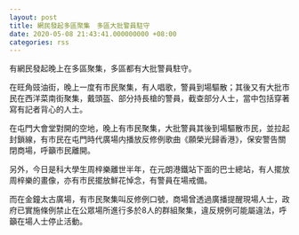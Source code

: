 ```yaml
---
layout: post
title: 網民發起多區聚集　多區大批警員駐守
date: 2020-05-08 21:43:41.000000000 +08:00
categories: rss
---
```


有網民發起晚上在多區聚集，多區都有大批警員駐守。

在旺角豉油街，晚上一度有市民聚集，有人唱歌，警員到場驅散；其後又有大批市民在西洋菜南街聚集，戴頭盔、部分持長槍的警員，截查部分人士，當中包括穿著寫有記者背心的人士。

在屯門大會堂對開的空地，晚上有市民聚集，大批警員其後到場驅散市民，並拉起封鎖線，有市民在屯門時代廣場内播放反修例歌曲《願榮光歸香港》，保安警告關閉商場，呼籲市民離開。

另外，今日是科大學生周梓樂離世半年，在元朗港鐵站下面的巴士總站，有人擺放周梓樂的畫像，亦有市民擺放鮮花悼念，有警員在場戒備。

而在金鐘太古廣場，有市民聚集叫反修例口號，商場曾透過廣播提醒現場人士，政府已實施條例禁止在公眾場所進行多於8人的群組聚集，違反規例可能屬違法，呼籲在場人士停止活動。
